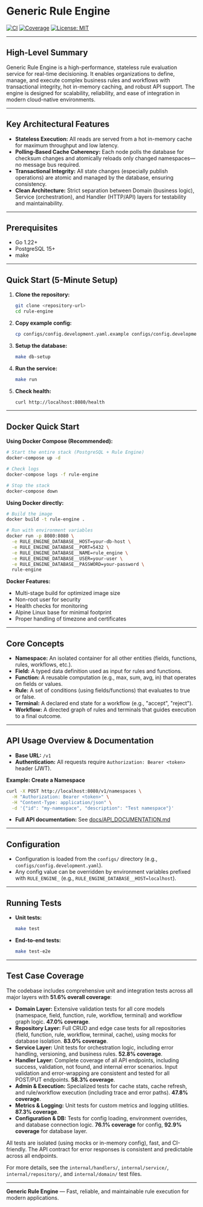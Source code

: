 # Generic Rule Engine

[![CI](https://img.shields.io/github/actions/workflow/status/your-org/rule-engine/ci.yml?branch=main)](https://github.com/your-org/rule-engine/actions)
[![Coverage](https://img.shields.io/codecov/c/github/your-org/rule-engine)](https://codecov.io/gh/your-org/rule-engine)
[![License: MIT](https://img.shields.io/badge/License-MIT-yellow.svg)](LICENSE)

---

## High-Level Summary

Generic Rule Engine is a high-performance, stateless rule evaluation service for real-time decisioning. It enables organizations to define, manage, and execute complex business rules and workflows with transactional integrity, hot in-memory caching, and robust API support. The engine is designed for scalability, reliability, and ease of integration in modern cloud-native environments.

---

## Key Architectural Features

- **Stateless Execution:** All reads are served from a hot in-memory cache for maximum throughput and low latency.
- **Polling-Based Cache Coherency:** Each node polls the database for checksum changes and atomically reloads only changed namespaces—no message bus required.
- **Transactional Integrity:** All state changes (especially publish operations) are atomic and managed by the database, ensuring consistency.
- **Clean Architecture:** Strict separation between Domain (business logic), Service (orchestration), and Handler (HTTP/API) layers for testability and maintainability.

---

## Prerequisites

- Go 1.22+
- PostgreSQL 15+
- make

---

## Quick Start (5-Minute Setup)

1. **Clone the repository:**
   ```bash
   git clone <repository-url>
   cd rule-engine
   ```
2. **Copy example config:**
   ```bash
   cp configs/config.development.yaml.example configs/config.development.yaml
   ```
3. **Setup the database:**
   ```bash
   make db-setup
   ```
4. **Run the service:**
   ```bash
   make run
   ```
5. **Check health:**
   ```bash
   curl http://localhost:8080/health
   ```

---

## Docker Quick Start

**Using Docker Compose (Recommended):**
```bash
# Start the entire stack (PostgreSQL + Rule Engine)
docker-compose up -d

# Check logs
docker-compose logs -f rule-engine

# Stop the stack
docker-compose down
```

**Using Docker directly:**
```bash
# Build the image
docker build -t rule-engine .

# Run with environment variables
docker run -p 8080:8080 \
  -e RULE_ENGINE_DATABASE__HOST=your-db-host \
  -e RULE_ENGINE_DATABASE__PORT=5432 \
  -e RULE_ENGINE_DATABASE__NAME=rule_engine \
  -e RULE_ENGINE_DATABASE__USER=your-user \
  -e RULE_ENGINE_DATABASE__PASSWORD=your-password \
  rule-engine
```

**Docker Features:**
- Multi-stage build for optimized image size
- Non-root user for security
- Health checks for monitoring
- Alpine Linux base for minimal footprint
- Proper handling of timezone and certificates

---

## Core Concepts

- **Namespace:** An isolated container for all other entities (fields, functions, rules, workflows, etc.).
- **Field:** A typed data definition used as input for rules and functions.
- **Function:** A reusable computation (e.g., max, sum, avg, in) that operates on fields or values.
- **Rule:** A set of conditions (using fields/functions) that evaluates to true or false.
- **Terminal:** A declared end state for a workflow (e.g., "accept", "reject").
- **Workflow:** A directed graph of rules and terminals that guides execution to a final outcome.

---

## API Usage Overview & Documentation

- **Base URL:** `/v1`
- **Authentication:** All requests require `Authorization: Bearer <token>` header (JWT).

**Example: Create a Namespace**
```bash
curl -X POST http://localhost:8080/v1/namespaces \
  -H "Authorization: Bearer <token>" \
  -H "Content-Type: application/json" \
  -d '{"id": "my-namespace", "description": "Test namespace"}'
```

- **Full API documentation:** See [docs/API_DOCUMENTATION.md](docs/API_DOCUMENTATION.md)

---

## Configuration

- Configuration is loaded from the `configs/` directory (e.g., `configs/config.development.yaml`).
- Any config value can be overridden by environment variables prefixed with `RULE_ENGINE_` (e.g., `RULE_ENGINE_DATABASE__HOST=localhost`).

---

## Running Tests

- **Unit tests:**
  ```bash
  make test
  ```
- **End-to-end tests:**
  ```bash
  make test-e2e
  ```

---

## Test Case Coverage

The codebase includes comprehensive unit and integration tests across all major layers with **51.6% overall coverage**:

- **Domain Layer:** Extensive validation tests for all core models (namespace, field, function, rule, workflow, terminal) and workflow graph logic. **47.0% coverage**.
- **Repository Layer:** Full CRUD and edge case tests for all repositories (field, function, rule, workflow, terminal, cache), using mocks for database isolation. **83.0% coverage**.
- **Service Layer:** Unit tests for orchestration logic, including error handling, versioning, and business rules. **52.8% coverage**.
- **Handler Layer:** Complete coverage of all API endpoints, including success, validation, not found, and internal error scenarios. Input validation and error-wrapping are consistent and tested for all POST/PUT endpoints. **58.3% coverage**.
- **Admin & Execution:** Specialized tests for cache stats, cache refresh, and rule/workflow execution (including trace and error paths). **47.8% coverage**.
- **Metrics & Logging:** Unit tests for custom metrics and logging utilities. **87.3% coverage**.
- **Configuration & DB:** Tests for config loading, environment overrides, and database connection logic. **76.1% coverage** for config, **92.9% coverage** for database layer.

All tests are isolated (using mocks or in-memory config), fast, and CI-friendly. The API contract for error responses is consistent and predictable across all endpoints.

For more details, see the `internal/handlers/`, `internal/service/`, `internal/repository/`, and `internal/domain/` test files.

---

**Generic Rule Engine** — Fast, reliable, and maintainable rule execution for modern applications.
